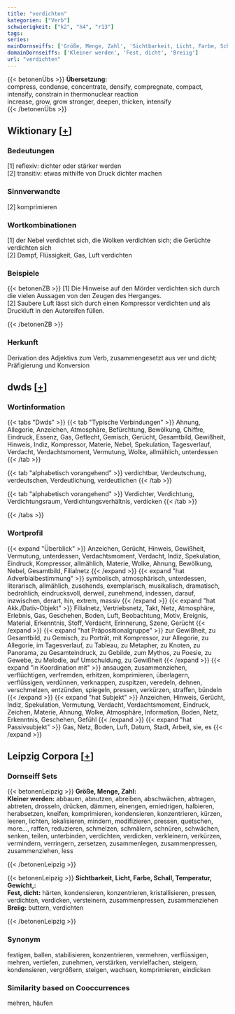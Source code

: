 ```yaml
---
title: "verdichten"
kategorien: ["Verb"]
schwierigkeit: ["k2", "h4", "r13"]
tags:
series:
mainDornseiffs: ['Größe, Menge, Zahl', 'Sichtbarkeit, Licht, Farbe, Schall, Temperatur, Gewicht,']
domainDornseiffs: ['Kleiner werden', 'Fest, dicht', 'Breiig']
url: "verdichten"
---
```


{{< betonenÜbs >}}
**Übersetzung:**  
compress, condense, concentrate, densify, compregnate, compact, intensify, constrain  in thermonuclear reaction  
increase, grow, grow stronger, deepen, thicken, intensify  
{{< /betonenÜbs >}}

## Wiktionary [[+](https://de.wiktionary.org/wiki/verdichten)]

### Bedeutungen
[1] reflexiv: dichter oder stärker werden  
[2] transitiv: etwas mithilfe von Druck dichter machen  

### Sinnverwandte
[2] komprimieren  

### Wortkombinationen
[1] der Nebel verdichtet sich, die Wolken verdichten sich; die Gerüchte verdichten sich  
[2] Dampf, Flüssigkeit, Gas, Luft verdichten  

### Beispiele
{{< betonenZB >}}
[1] Die Hinweise auf den Mörder verdichten sich durch die vielen Aussagen von den Zeugen des Herganges.  
[2] Saubere Luft lässt sich durch einen Kompressor verdichten und als Druckluft in den Autoreifen füllen.  

{{< /betonenZB >}}
### Herkunft
Derivation des Adjektivs zum Verb, zusammengesetzt aus ver und dicht; Präfigierung und Konversion  



## dwds [[+](https://www.dwds.de/wb/verdichten)]

### Wortinformation
{{< tabs "Dwds" >}}
{{< tab "Typische Verbindungen" >}}
Ahnung, Allegorie, Anzeichen, Atmosphäre, Befürchtung, Bewölkung, Chiffre, Eindruck, Essenz, Gas, Geflecht, Gemisch, Gerücht, Gesamtbild, Gewißheit, Hinweis, Indiz, Kompressor, Materie, Nebel, Spekulation, Tagesverlauf, Verdacht, Verdachtsmoment, Vermutung, Wolke, allmählich, unterdessen
{{< /tab >}}

{{< tab "alphabetisch vorangehend" >}}
verdichtbar, Verdeutschung, verdeutschen, Verdeutlichung, verdeutlichen
{{< /tab >}}

{{< tab "alphabetisch vorangehend" >}}
Verdichter, Verdichtung, Verdichtungsraum, Verdichtungsverhältnis, verdicken
{{< /tab >}}

{{< /tabs >}}

### Wortprofil
{{< expand "Überblick" >}} Anzeichen, Gerücht, Hinweis, Gewißheit, Vermutung, unterdessen, Verdachtsmoment, Verdacht, Indiz, Spekulation, Eindruck, Kompressor, allmählich, Materie, Wolke, Ahnung, Bewölkung, Nebel, Gesamtbild, Filialnetz {{< /expand >}}
{{< expand "hat Adverbialbestimmung" >}} symbolisch, atmosphärisch, unterdessen, literarisch, allmählich, zusehends, exemplarisch, musikalisch, dramatisch, bedrohlich, eindrucksvoll, derweil, zunehmend, indessen, darauf, inzwischen, derart, hin, extrem, massiv {{< /expand >}}
{{< expand "hat Akk./Dativ-Objekt" >}} Filialnetz, Vertriebsnetz, Takt, Netz, Atmosphäre, Erlebnis, Gas, Geschehen, Boden, Luft, Beobachtung, Motiv, Ereignis, Material, Erkenntnis, Stoff, Verdacht, Erinnerung, Szene, Gerücht {{< /expand >}}
{{< expand "hat Präpositionalgruppe" >}} zur Gewißheit, zu Gesamtbild, zu Gemisch, zu Porträt, mit Kompressor, zur Allegorie, zu Allegorie, im Tagesverlauf, zu Tableau, zu Metapher, zu Knoten, zu Panorama, zu Gesamteindruck, zu Gebilde, zum Mythos, zu Poesie, zu Gewebe, zu Melodie, auf Umschuldung, zu Gewißheit {{< /expand >}}
{{< expand "in Koordination mit" >}} ansaugen, zusammenziehen, verflüchtigen, verfremden, erhitzen, komprimieren, überlagern, verflüssigen, verdünnen, verknappen, zuspitzen, veredeln, dehnen, verschmelzen, entzünden, spiegeln, pressen, verkürzen, straffen, bündeln {{< /expand >}}
{{< expand "hat Subjekt" >}} Anzeichen, Hinweis, Gerücht, Indiz, Spekulation, Vermutung, Verdacht, Verdachtsmoment, Eindruck, Zeichen, Materie, Ahnung, Wolke, Atmosphäre, Information, Boden, Netz, Erkenntnis, Geschehen, Gefühl {{< /expand >}}
{{< expand "hat Passivsubjekt" >}} Gas, Netz, Boden, Luft, Datum, Stadt, Arbeit, sie, es {{< /expand >}}

## Leipzig Corpora [[+](https://corpora.uni-leipzig.de/en/res?word=verdichten&corpusId=deu_newscrawl-public_2018)]

### Dornseiff Sets
{{< betonenLeipzig >}}
**Größe, Menge, Zahl:**  
**Kleiner werden:** abbauen, abnutzen, abreiben, abschwächen, abtragen, abtreten, drosseln, drücken, dämmen, einengen, erniedrigen, halbieren, herabsetzen, kneifen, komprimieren, kondensieren, konzentrieren, kürzen, leeren, lichten, lokalisieren, mindern, modifizieren, pressen, quetschen, more..., raffen, reduzieren, schmelzen, schmälern, schnüren, schwächen, senken, teilen, unterbinden, verdichten, verdicken, verkleinern, verkürzen, vermindern, verringern, zersetzen, zusammenlegen, zusammenpressen, zusammenziehen, less  

{{< /betonenLeipzig >}}


{{< betonenLeipzig >}}
**Sichtbarkeit, Licht, Farbe, Schall, Temperatur, Gewicht,:**  
**Fest, dicht:** härten, kondensieren, konzentrieren, kristallisieren, pressen, verdichten, verdicken, versteinern, zusammenpressen, zusammenziehen  
**Breiig:** buttern, verdichten  

{{< /betonenLeipzig >}}

### Synonym
festigen, ballen, stabilisieren, konzentrieren, vermehren, verflüssigen, mehren, vertiefen, zunehmen, verstärken, vervielfachen, steigern, kondensieren, vergrößern, steigen, wachsen, komprimieren, eindicken


### Similarity based on Cooccurrences
mehren, häufen

